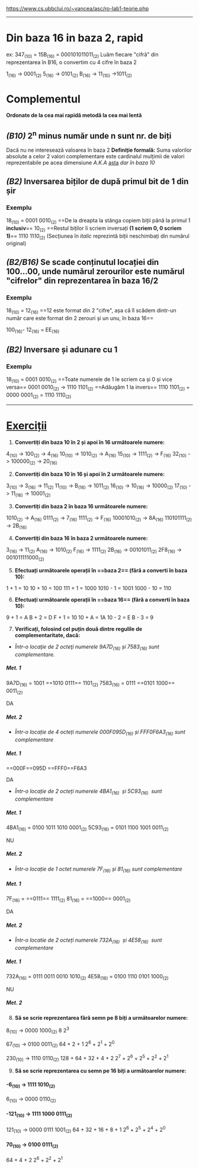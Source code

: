 https://www.cs.ubbcluj.ro/~vancea/asc/ro-lab1-teorie.php
___

# Din baza 16 in baza 2, rapid

ex: 347<sub>(10)</sub> = 15B<sub>(16)</sub> = 000101011011<sub>(2)</sub> 
Luăm fiecare "cifră" din reprezentarea în B16, o convertim cu 4 cifre în baza 2

1<sub>(16)</sub> -> 0001<sub>(2)</sub>
5<sub>(16)</sub> -> 0101<sub>(2)</sub>
B<sub>(16)</sub> -> 11<sub>(10)</sub> ->1011<sub>(2)</sub>

# Complementul

**Ordonate de la cea mai rapidă metodă la cea mai lentă**

## *(B10)* 2<sup>n</sup> minus număr unde n sunt nr. de biți
Dacă nu ne interesează valoarea în baza 2
**Definiție formală:** Suma valorilor absolute a celor 2 valori complementare este cardinalul mulțimii de valori reprezentabile pe acea dimensiune
*A.K.A* [asta](<Lab 1#*(B2/B16)* Se scade conținutul locației din 100...00, unde numărul zerourilor este numărul "cifrelor" din reprezentarea în baza 16/2>) *dar în baza 10*

## *(B2)* Inversarea biților de după primul bit de 1 din șir
### Exemplu
18<sub>(10)</sub> = 0001 0010<sub>(2)</sub>
==De la dreapta la stânga copiem biții până la primul 1 **inclusiv**==
10<sub>(2)</sub>
==Restul biților îi scriem inversați **(1 scriem 0, 0 scriem 1)**==
1110 11*10*<sub>(2)</sub>
(Secțiunea în *italic* reprezintă biții neschimbați din numărul original)

## *(B2/B16)* Se scade conținutul locației din 100...00, unde numărul zerourilor este numărul "cifrelor" din reprezentarea în baza 16/2

### Exemplu
18<sub>(10)</sub> = 12<sub>(16)</sub>
==12 este format din 2 "cifre", așa că îl scădem dintr-un număr care este format din 2 zerouri și un unu, în baza 16==

100<sub>(16)</sub>- 12<sub>(16)</sub> = EE<sub>(16)</sub>

## *(B2)* Inversare și adunare cu 1
### Exemplu
18<sub>(10)</sub> = 0001 0010<sub>(2)</sub>
==Toate numerele de 1 le scriem ca și 0 și vice versa==
0001 0010<sub>(2)</sub> -> 1110 1101<sub>(2)</sub>
==Adăugăm 1 la invers==
 1110 1101<sub>(2)</sub> + 0000 0001<sub>(2)</sub> = 1110 1110<sub>(2)</sub>

___

# [Exerciții](https://www.cs.ubbcluj.ro/~vancea/asc/ro-lab1-exercitii.php)
1. **Convertiți din baza 10 în 2 și apoi în 16 următoarele numere:**

4<sub>(10)</sub> -> 100<sub>(2)</sub> -> 4<sub>(16)</sub>
10<sub>(10)</sub> -> 1010<sub>(2)</sub> -> A<sub>(16)</sub>
15<sub>(10)</sub> -> 1111<sub>(2)</sub> -> F<sub>(16)</sub>
32<sub>(10)</sub> -> 100000<sub>(2)</sub> -> 20<sub>(16)</sub>

2. **Convertiți din baza 10 în 16 și apoi în 2 următoarele numere:**

3<sub>(10)</sub> -> 3<sub>(16)</sub> -> 11<sub>(2)</sub>
11<sub>(10)</sub> -> B<sub>(16)</sub> -> 1011<sub>(2)</sub>
16<sub>(10)</sub> -> 10<sub>(16)</sub> -> 10000<sub>(2)</sub>
17<sub>(10)</sub> -> 11<sub>(16)</sub> -> 10001<sub>(2)</sub>

3. **Convertiți din baza 2 în baza 16 următoarele numere:**

1010<sub>(2)</sub> -> A<sub>(16)</sub>
0111<sub>(2)</sub> -> 7<sub>(16)</sub>
1111<sub>(2)</sub> -> F<sub>(16)</sub>
10001010<sub>(2)</sub> -> 8A<sub>(16)</sub>
110101111<sub>(2)</sub> -> 2B<sub>(16)</sub>

4. **Convertiți din baza 16 în baza 2 următoarele numere:**

3<sub>(16)</sub> -> 11<sub>(2)</sub>
A<sub>(16)</sub> -> 1010<sub>(2)</sub>
F<sub>(16)</sub> -> 1111<sub>(2)</sub>
2B<sub>(16)</sub> -> 00101011<sub>(2)</sub>
2F8<sub>(16)</sub> -> 001011111000<sub>(2)</sub>

5. **Efectuați următoarele operații în ==baza 2== (fără a converti în baza 10):**

1 + 1 = 10
10 + 10 = 100
111 + 1 = 1000
1010 - 1 = 1001
1000 - 10 = 110

6. **Efectuați următoarele operații în ==baza 16== (fără a converti în baza 10):**

9 + 1 = A
B + 2 = D
F + 1 = 10
10 + A = 1A
10 - 2 = E
B - 3 = 9

7. **Verificați, folosind cel puțin două dintre regulile de complementaritate, dacă:**

- *Într-o locaţie de 2 octeţi numerele 9A7D<sub>(16)</sub> și 7583<sub>(16)</sub> sunt complementare.*
##### Met. 1
9A7D<sub>(16)</sub> = 1001 ==1010 0111== 1101<sub>(2)</sub>
7583<sub>(16)</sub> = 0111 ==0101 1000== 0011<sub>(2)</sub>

DA

##### Met. 2



- *Într-o locație de 4 octeți numerele 000F095D<sub>(16)</sub> și FFF0F6A3<sub>(16)</sub> sunt complementare*
##### Met. 1
==000F==095D
==FFF0==F6A3

DA

- *Într-o locație de 2 octeți numerele 4BA1<sub>(16)</sub>  și 5C93<sub>(16)</sub>  sunt complementare*
##### Met. 1
4BA1<sub>(16)</sub> = 0100 1011 1010 0001<sub>(2)</sub>
5C93<sub>(16)</sub> = 0101 1100 1001 0011<sub>(2)</sub>

NU

##### Met. 2



- *Într-o locație de 1 octet numerele 7F<sub>(16)</sub> și 81<sub>(16)</sub> sunt complementare*
##### Met. 1
7F<sub>(16)</sub> = ==0111== 1111<sub>(2)</sub>
81<sub>(16)</sub> = ==1000== 0001<sub>(2)</sub>

DA

##### Met. 2



- *Într-o locatie de 2 octeți numerele 732A<sub>(16)</sub>  și 4E58<sub>(16)</sub>  sunt complementare*
##### Met. 1
732A<sub>(16)</sub> = 0111 0011 0010 1010<sub>(2)</sub>
4E58<sub>(16)</sub> = 0100 1110 0101 1000<sub>(2)</sub>

NU

##### Met. 2


8. **Să se scrie reprezentarea fără semn pe 8 biți a următoarelor numere:**

8<sub>(10)</sub> -> 0000 1000<sub>(2)</sub>
8
2<sup>3</sup>

67<sub>(10)</sub> -> 0100 0011<sub>(2)</sub>
64 + 2 + 1
2<sup>6</sup> + 2<sup>1</sup> + 2<sup>0</sup>

230<sub>(10)</sub> -> 1110 0110<sub>(2)</sub>
128 + 64 + 32 + 4 + 2
2<sup>7</sup> + 2<sup>6</sup> + 2<sup>5</sup> + 2<sup>2</sup> + 2<sup>1</sup>

9. **Să se scrie reprezentarea cu semn pe 16 biți a următoarelor numere:**

#### -6<sub>(10)</sub> -> 1111 1010<sub>(2)</sub>
6<sub>(10)</sub> -> 0000 0110<sub>(2)</sub>

#### -121<sub>(10)</sub> -> 1111 1000 0111<sub>(2)</sub>
121<sub>(10)</sub> -> 0000 0111 1001<sub>(2)</sub>
64 + 32 + 16 + 8 + 1
2<sup>6</sup> + 2<sup>5</sup> + 2<sup>4</sup> + 2<sup>0</sup>

#### 70<sub>(10)</sub> -> 0100 0111<sub>(2)</sub>
64 + 4  + 2
2<sup>6</sup> + 2<sup>2</sup> + 2<sup>1</sup>

